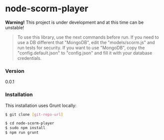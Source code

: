 # node-scorm-player

**Warning!** This project is under development and at this time can be unstable!

> To use this library, use the next commands before run.
> If you need to use a DB different that "MongoDB",
> edit the "models/scorm.js" and run tests for security.
> If you want to use "MongoDB", copy the "config.default.json" to
> "config.json" and fill it with your database credentials.

### Version
0.0.1

### Installation

This installation uses Grunt locally:

```sh
$ git clone [git-repo-url]
```

```sh
$ cd node-scorm-player
$ sudo npm install
$ npm run grunt
```

[git-repo-url]: <https://github.com/Mlgarrido/node-scorm-player.git>
